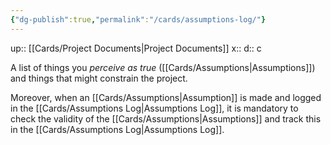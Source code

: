 ```yaml
---
{"dg-publish":true,"permalink":"/cards/assumptions-log/"}
---
```


up:: [[Cards/Project Documents\|Project Documents]] 
x:: 
d:: c

A list of things you *perceive as true* ([[Cards/Assumptions\|Assumptions]]) and things that might constrain the project. 
 
Moreover, when an [[Cards/Assumptions\|Assumption]] is made and logged in the [[Cards/Assumptions Log\|Assumptions Log]], it is mandatory to check the validity of the [[Cards/Assumptions\|Assumptions]] and track this in the [[Cards/Assumptions Log\|Assumptions Log]]. 


